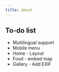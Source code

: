 ```yaml
---
title: about
---
```


## To-do list

- Multilingual support
- Mobile menu
- Home - Layout
- Food - embed map
- Gallery - Add EXIF